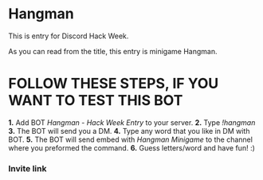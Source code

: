 # Hangman

This is entry for Discord Hack Week.

As you can read from the title, this entry is minigame Hangman.

# FOLLOW THESE STEPS, IF YOU WANT TO TEST THIS BOT

**1.** Add BOT *Hangman - Hack Week Entry* to your server.
**2.** Type *!hangman*
**3.** The BOT will send you a DM.
**4.** Type any word that you like in DM with BOT.
**5.** The BOT will send embed with *Hangman Minigame* to the channel where you preformed the command.
**6.** Guess letters/word and have fun! :)

### Invite link

